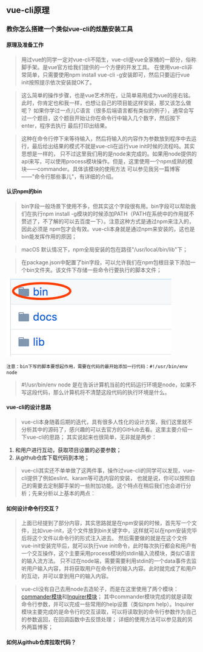 ## vue-cli原理
### 教你怎么搭建一个类似vue-cli的炫酷安装工具
#### 原理及准备工作
> 用过vue的同学一定对vue-cli不陌生，vue-cli是vue全家桶的一部分，俗称脚手架。是vue官方给我们提供的一个方便的开发工具。
在使用vue-cli非常简单，只需要使用npm install vue-cli -g安装即可，然后只要运行vue init按照提示依次安装就OK了。

> 这么简单的操作步骤，也是vue艺术所在，让简单易用成为vue的座右铭。此时，你肯定也和我一样，也想让自己的项目能这样安装，那又该怎么做呢？
如果你学过一点儿C语言（很多后端语言都有类似的例子），通常会写过一个题目，这个题目开始让你在命令行中输入几个数字，然后按下enter，程序去执行
最后打印出结果。

> 这种在命令行停下来等待输入，然后将输入的内容作为参数放到程序中去运行，最后给出结果的模式不就是vue-cli在运行vue init时候的流程吗。其实思想是一样的，
只不过这里我们用的是node来完成的。如果用node提供的api来写，可以使用process模块操作。但是，这里使用一个npm成熟的模块——commander。具体该模块的使用方法
可以参见我另一篇博客——"命令行那些事儿"，有详细的介绍。

#### 认识npm的bin

> bin字段一般场景下使用不多，但其实这个字段很有用。bin字段可以帮助我们在执行npm install -g模块的时候添加PATH（PATH在系统中的作用就不赘述了，不了解的可以去百度一下）。注意这种方式是通过npm来注入的，因此必须是
npm包才会有效。vue-cli本身就是通过npm来安装的，这也是bin能发挥作用的原因；

>macOS 默认情况下，npm全局安装的包在路径"/usr/local/bin/lib"下；

> 在package.json中配置了bin字段，可以允许我们在npm包根目录下添加一个bin文件夹。该文件下存储一些命令行要执行的脚本文件；

<img src="./assets/binimg.png"/>

```
注意：bin下写的脚本要想起作用，需要在代码的最开始添加一行代码：#!/usr/bin/env node
```
> #!/usr/bin/env node 是在告诉计算机当前的代码运行环境是node，如果不写这段代码，那么计算机将不清楚这段代码的执行环境是什么。


#### vue-cli的设计思路
> vue-cli本身随着后期的迭代，具有很多人性化的设计方案，我们这里就不分析其中的源码了，感兴趣的可以去官方的GitHub去看。这里主要介绍一下vue-cli的思路；
其实说起来也很简单，无非就是两步：

1. 和用户进行互动，获取项目设置的必要参数；
2. 从github仓库下载代码到本地；

> vue-cli其实还不单单做了这两件事，操作过vue-cli的同学可以发现，vue-cli提供了例如eslint、karam等可选内容的安装，
也就是说，你可以按照自己的需要去定制脚手架的一些附加功能。这个特点在稍后我们也会进行分析；先来分析以上基本的两点：

#### 如何设计命令行交互？
>上面已经提到了部分内容，其实思路就是在npm安装的时候，首先写一个文件，比如vue-init，这个文件放到bin关键字中，这样就可以在npm安装完毕后将这个文件以命令行的形式注入进去。
然后需要做的就是在这个文件vue-init安装完毕后，就可以执行vue init命令，此时每次执行都会和用户有一个交互操作，这个主要采用process模块的stdin输入流模块，类似C语言的输入流方法。
只不过在node端，需要需要利用stdin的一个data事件去监听用户输入内容，并将获取用户在命令行的输入内容。此时就完成了和用户的互动，并可以拿到用户的输入内容。

> vue-cli没有自己去用node去造轮子，而是在这里使用了两个模块：[commander模块](https://github.com/tj/commander.js)和[Inquirer模块](https://github.com/SBoudrias/Inquirer.js)；
其中commander模块完成的就是读取命令行参数，并可以完成一些常用的help设置（类似npm help）。Inquirer模块主要完成的是命令行的交互读取，可以将读取到的命令行参数作为自己的参数返回，在回调函数中去反馈处理；
详细的使用方法可以参见我的另外两篇博客；

#### 如何从github仓库拉取代码？










